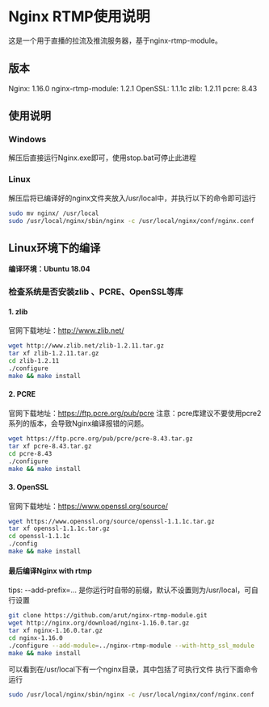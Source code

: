 # Nginx RTMP使用说明

这是一个用于直播的拉流及推流服务器，基于nginx-rtmp-module。

## 版本

Nginx: 1.16.0
nginx-rtmp-module: 1.2.1
OpenSSL: 1.1.1c
zlib: 1.2.11
pcre: 8.43

## 使用说明

### Windows

解压后直接运行Nginx.exe即可，使用stop.bat可停止此进程

### Linux

解压后将已编译好的nginx文件夹放入/usr/local中，并执行以下的命令即可运行

```sh
sudo mv nginx/ /usr/local
sudo /usr/local/nginx/sbin/nginx -c /usr/local/nginx/conf/nginx.conf
```

## Linux环境下的编译

**编译环境：Ubuntu 18.04**

### 检查系统是否安装zlib 、PCRE、OpenSSL等库

#### 1. zlib

官网下载地址：http://www.zlib.net/

```sh
wget http://www.zlib.net/zlib-1.2.11.tar.gz
tar xf zlib-1.2.11.tar.gz
cd zlib-1.2.11
./configure
make && make install
```

#### 2. PCRE

官网下载地址：https://ftp.pcre.org/pub/pcre
注意：pcre库建议不要使用pcre2系列的版本，会导致Nginx编译报错的问题。

```sh
wget https://ftp.pcre.org/pub/pcre/pcre-8.43.tar.gz
tar xf pcre-8.43.tar.gz
cd pcre-8.43
./configure
make && make install
```

#### 3.  OpenSSL

官网下载地址：https://www.openssl.org/source/

```sh
wget https://www.openssl.org/source/openssl-1.1.1c.tar.gz
tar xf openssl-1.1.1c.tar.gz
cd openssl-1.1.1c
./config
make && make install
```

#### 最后编译Nginx with rtmp

tips: --add-prefix=... 是你运行时自带的前缀，默认不设置则为/usr/local，可自行设置

```sh
git clone https://github.com/arut/nginx-rtmp-module.git
wget http://nginx.org/download/nginx-1.16.0.tar.gz
tar xf nginx-1.16.0.tar.gz
cd nginx-1.16.0
./configure --add-module=../nginx-rtmp-module --with-http_ssl_module
make && make install
```

可以看到在/usr/local下有一个nginx目录，其中包括了可执行文件
执行下面命令运行

```sh
sudo /usr/local/nginx/sbin/nginx -c /usr/local/nginx/conf/nginx.conf
```
